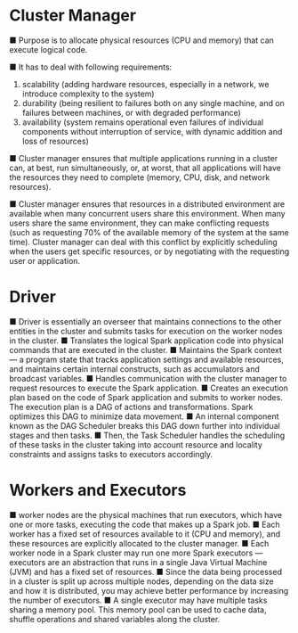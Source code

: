 
# Cluster Manager

■ Purpose is to allocate physical resources (CPU and memory) that can execute logical code.

■ It has to deal with following requirements: 
1) scalability (adding hardware resources, especially in a network, we introduce complexity to the system)
2) durability (being resilient to failures both on any single machine, and on failures between machines, or with degraded performance)
3) availability (system remains operational even failures of individual components without interruption of service, with dynamic addition and loss of resources)

■ Cluster manager ensures that multiple applications running in a cluster can, at best, run simultaneously, or, at worst, that all applications will have the resources they need to complete (memory, CPU, disk, and network resources).

■ Cluster manager ensures that resources in a distributed environment are available when many concurrent users share this environment. When many users share the same environment, they can make conflicting requests (such as requesting 70% of the available 
memory of the system at the same time). Cluster manager can deal with this conflict by explicitly scheduling when the users get specific resources, or by negotiating with the requesting user or application.

# Driver

■ Driver is essentially an overseer that maintains connections to the other entities in the cluster and submits tasks for execution on the worker nodes in the cluster.
■ Translates the logical Spark application code into physical commands that are executed in the cluster.
■ Maintains the Spark context — a program state that tracks application settings and available resources, and maintains certain internal constructs, such as accumulators and broadcast variables.
■ Handles communication with the cluster manager to request resources to execute the Spark application.
■ Creates an execution plan based on the code of Spark application and submits to worker nodes. The execution plan is a DAG of actions and transformations. Spark optimizes this DAG to minimize data movement.
■ An internal component known as the DAG Scheduler breaks this DAG down further into individual stages and then tasks.
■ Then, the Task Scheduler handles the scheduling of these tasks in the cluster taking into account resource and locality constraints and assigns tasks to executors accordingly.


# Workers and Executors

■ worker nodes are the physical machines that run executors, which have one or more tasks, executing the code that makes up a Spark job.
■ Each worker has a fixed set of resources available to it (CPU and memory), and these resources are explicitly allocated to the cluster manager.
■ Each worker node in a Spark cluster may run one more Spark executors — executors are an abstraction that runs in a single Java Virtual Machine (JVM) and has a fixed set of resources.
■ Since the data being processed in a cluster is split up across multiple nodes, depending on the data size and how it is distributed, you may achieve better performance by increasing the number of executors.
■ A single executor may have multiple tasks sharing a memory pool. This memory pool can be used to cache data, shuffle operations and shared variables along the cluster.